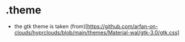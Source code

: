 # .theme

- the gtk theme is taken (from)[https://github.com/arfan-on-clouds/hyprclouds/blob/main/themes/Material-wal/gtk-3.0/gtk.css]

